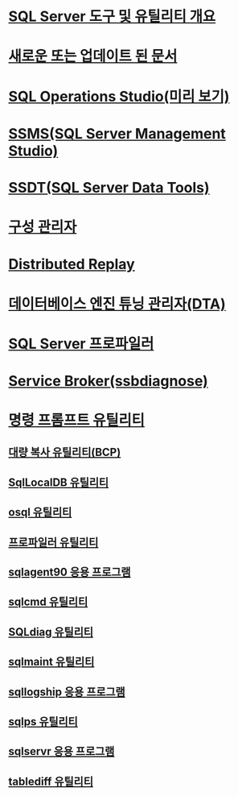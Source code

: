 
# [SQL Server 도구 및 유틸리티 개요](../tools/overview-sql-tools.md)
# [새로운 또는 업데이트 된 문서](new-updated-tools.md)

# [SQL Operations Studio(미리 보기)](../sql-operations-studio/what-is.md)

# [SSMS(SQL Server Management Studio)](../ssms/download-sql-server-management-studio-ssms.md)

# [SSDT(SQL Server Data Tools)](../ssdt/download-sql-server-data-tools-ssdt.md)

# [구성 관리자](../tools/configuration-manager/sql-server-configuration-manager-help.md)
# [Distributed Replay](../tools/distributed-replay/install-distributed-replay-overview.md)
# [데이터베이스 엔진 튜닝 관리자(DTA)](../tools/dta/dta-utility.md)
# [SQL Server 프로파일러](../tools/sql-server-profiler/sql-server-profiler.md)
# [Service Broker(ssbdiagnose)](../tools/ssbdiagnose/ssbdiagnose-utility-service-broker.md)

# [명령 프롬프트 유틸리티](command-prompt-utility-reference-database-engine.md)  
## [대량 복사 유틸리티(BCP)](bcp-utility.md)  
## [SqlLocalDB 유틸리티](sqllocaldb-utility.md)  
## [osql 유틸리티](osql-utility.md)  
## [프로파일러 유틸리티](profiler-utility.md)  
## [sqlagent90 응용 프로그램](sqlagent90-application.md)  
## [sqlcmd 유틸리티](sqlcmd-utility.md)  
## [SQLdiag 유틸리티](sqldiag-utility.md)  
## [sqlmaint 유틸리티](sqlmaint-utility.md)  
## [sqllogship 응용 프로그램](sqllogship-application.md)  
## [sqlps 유틸리티](sqlps-utility.md)  
## [sqlservr 응용 프로그램](sqlservr-application.md)  
## [tablediff 유틸리티](tablediff-utility.md)